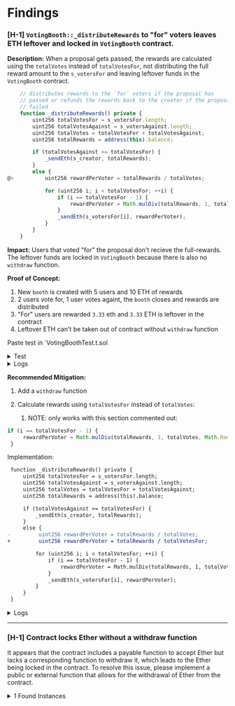 # Findings

### [H-1] `VotingBooth::_distributeRewards` to "for" voters leaves ETH leftover and locked in `VotingBooth` contract. 

**Description:** When a proposal gets passed, the rewards are calculated using the `totalVotes` instead of `totalVotesFor`, not distributing the full reward amount to the `s_votersFor` and leaving leftover funds in the `VotingBooth` contract.

```js
    // distributes rewards to the `for` voters if the proposal has
    // passed or refunds the rewards back to the creator if the proposal
    // failed
    function _distributeRewards() private {
        uint256 totalVotesFor = s_votersFor.length;
        uint256 totalVotesAgainst = s_votersAgainst.length;
        uint256 totalVotes = totalVotesFor + totalVotesAgainst;
        uint256 totalRewards = address(this).balance;

        if (totalVotesAgainst >= totalVotesFor) {
            _sendEth(s_creator, totalRewards);
        }
        else {
@>          uint256 rewardPerVoter = totalRewards / totalVotes;

            for (uint256 i; i < totalVotesFor; ++i) {
                if (i == totalVotesFor - 1) {
                    rewardPerVoter = Math.mulDiv(totalRewards, 1, totalVotes, Math.Rounding.Ceil);
                }
                _sendEth(s_votersFor[i], rewardPerVoter);
            }
        }
    }
```

**Impact:** Users that voted "for" the proposal don't recieve the full-rewards. The leftover funds are locked in `VotingBooth` because there is also no `withdraw` function.

**Proof of Concept:**

1. New `booth` is created with 5 users and 10 ETH of rewards
2. 2 users vote for, 1 user votes againt, the `booth` closes and rewards are distributed
3. "For" users are rewarded `3.33` eth and `3.33` ETH is leftover in the contract
4. Leftover ETH can't be taken out of contract without `withdraw` function

Paste test in `VotingBoothTest.t.sol

<details>
<summary>Test</summary>

```js
function testIfPeopleVoteForFundsAreDistributedToEachForVoterAndContractBalanceIsZero() public {
        uint256 startingAmount = address(this).balance;
        console.log("Creator Balance BEFORE: ", startingAmount);
        console.log("- - - - - - - - - - - - - - - - - - - - - - - -");

        vm.prank(address(0x1));
        booth.vote(true);

        vm.prank(address(0x2));
        booth.vote(true);

        vm.prank(address(0x3));
        booth.vote(false);

        assert(!booth.isActive());

        console.log("(FOR) address(0x1).balance: ", address(0x1).balance);
        console.log("(FOR) address(0x2).balance: ", address(0x2).balance);
        console.log("(AGAINST) address(0x3).balance: ", address(0x3).balance);
        console.log("- - - - - - - - - - - - - - - - - - - - - - - -");

        console.log("address(booth).balance: ", address(booth).balance);
        console.log("- - - - - - - - - - - - - - - - - - - - - - - -");

        console.log("Creator Balance AFTER: ", address(this).balance);
}
```

</details>

<details>
<summary>Logs</summary>

```bash
Creator Balance BEFORE:  0
- - - - - - - - - - - - - - - - - - - - - - - -
(FOR) address(0x1).balance:  3333333333333333333
(FOR) address(0x2).balance:  3333333333333333334
(AGAINST) address(0x3).balance:  0
- - - - - - - - - - - - - - - - - - - - - - - -
address(booth).balance:  3333333333333333333
- - - - - - - - - - - - - - - - - - - - - - - -
Creator Balance AFTER:  0
```

</details>


**Recommended Mitigation:** 

1. Add a `withdraw` function

2. Calculate rewards using `totalVotesFor` instead of `totalVotes`:
   1. NOTE: only works with this section commented out:

```js
if (i == totalVotesFor - 1) {
     rewardPerVoter = Math.mulDiv(totalRewards, 1, totalVotes, Math.Rounding.Ceil);
 }
``` 
Implementation:
```diff
 function _distributeRewards() private {
     uint256 totalVotesFor = s_votersFor.length;
     uint256 totalVotesAgainst = s_votersAgainst.length;
     uint256 totalVotes = totalVotesFor + totalVotesAgainst;
     uint256 totalRewards = address(this).balance;

     if (totalVotesAgainst >= totalVotesFor) {
         _sendEth(s_creator, totalRewards);
     }
     else {
-         uint256 rewardPerVoter = totalRewards / totalVotes;
+         uint256 rewardPerVoter = totalRewards / totalVotesFor;

         for (uint256 i; i < totalVotesFor; ++i) {
             if (i == totalVotesFor - 1) {
                 rewardPerVoter = Math.mulDiv(totalRewards, 1, totalVotes, Math.Rounding.Ceil);
             }
             _sendEth(s_votersFor[i], rewardPerVoter);
         }
     }
 }
```

<details>
<summary>Logs</summary>

```bash
Creator Balance BEFORE:  0
- - - - - - - - - - - - - - - - - - - - - - - -
(FOR) address(0x1).balance:  5000000000000000000
(FOR) address(0x2).balance:  5000000000000000000
(AGAINST) address(0x3).balance:  0
- - - - - - - - - - - - - - - - - - - - - - - -
address(booth).balance:  0
- - - - - - - - - - - - - - - - - - - - - - - -
Creator Balance AFTER:  0
```

</details>

- - - -

### [H-1] Contract locks Ether without a withdraw function

It appears that the contract includes a payable function to accept Ether but lacks a corresponding function to withdraw it, which leads to the Ether being locked in the contract. To resolve this issue, please implement a public or external function that allows for the withdrawal of Ether from the contract.

<details><summary>1 Found Instances</summary>


- Found in src/VotingBooth.sol [Line: 36](src/VotingBooth.sol#L36)

	```solidity
	contract VotingBooth {
	```

</details>
